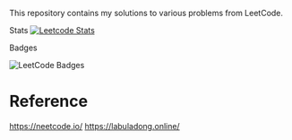 This repository contains my solutions to various problems from LeetCode. 

Stats
[![Leetcode Stats](https://leetcard.jacoblin.cool/danghoangnhan?ext=heatmap)](https://leetcode.com/danghoangnhan)

Badges

![LeetCode Badges](https://leetcode-badge-showcase.vercel.app/api?username=danghoangnhan)

# Reference

https://neetcode.io/
https://labuladong.online/
